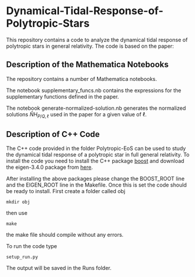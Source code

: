 # Dynamical-Tidal-Response-of-Polytropic-Stars

This repository contains a code to analyze the dynamical tidal response of polytropic stars in general relativity.
The code is based on the paper:

## Description of the Mathematica Notebooks

The repository contains a number of Mathematica notebooks.

The notebook supplementary_funcs.nb contains the expressions for the supplementary functions defined in the paper.

The notebook generate-normalized-solution.nb generates the normalized solutions $\hat{N} H_{P/Q,\ell}$ used in the paper for a given value of $\ell$.

## Description of C++ Code
The C++ code provided in the folder Polytropic-EoS can be used to study the dynamical tidal response of a polytropic star in full general relativity.
To install the code you need to install the C++ package [boost](https://formulae.brew.sh/formula/boost) and download the eigen-3.4.0 package from [here](https://eigen.tuxfamily.org/index.php?title=Main_Page).

After installing the above packages please change the BOOST_ROOT line and the EIGEN_ROOT line in the Makefile. 
Once this is set the code should be ready to install. 
First create a folder called obj 
```
mkdir obj
```
then use 
```
make
```
the make file should compile without any errors.

To run the code type 
```
setup_run.py 
```

The output will be saved in the Runs folder. 
